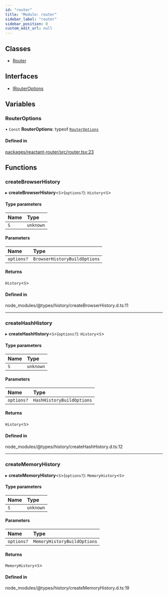 ```yaml
---
id: "router"
title: "Module: router"
sidebar_label: "router"
sidebar_position: 0
custom_edit_url: null
---
```


## Classes

- [Router](../classes/router.Router.md)

## Interfaces

- [IRouterOptions](../interfaces/router.IRouterOptions.md)

## Variables

### RouterOptions

• `Const` **RouterOptions**: typeof [`RouterOptions`](router.md#routeroptions)

#### Defined in

[packages/reactant-router/src/router.tsx:23](https://github.com/unadlib/reactant/blob/4ec91913/packages/reactant-router/src/router.tsx#L23)

## Functions

### createBrowserHistory

▸ **createBrowserHistory**<`S`\>(`options?`): `History`<`S`\>

#### Type parameters

| Name | Type |
| :------ | :------ |
| `S` | `unknown` |

#### Parameters

| Name | Type |
| :------ | :------ |
| `options?` | `BrowserHistoryBuildOptions` |

#### Returns

`History`<`S`\>

#### Defined in

node_modules/@types/history/createBrowserHistory.d.ts:11

___

### createHashHistory

▸ **createHashHistory**<`S`\>(`options?`): `History`<`S`\>

#### Type parameters

| Name | Type |
| :------ | :------ |
| `S` | `unknown` |

#### Parameters

| Name | Type |
| :------ | :------ |
| `options?` | `HashHistoryBuildOptions` |

#### Returns

`History`<`S`\>

#### Defined in

node_modules/@types/history/createHashHistory.d.ts:12

___

### createMemoryHistory

▸ **createMemoryHistory**<`S`\>(`options?`): `MemoryHistory`<`S`\>

#### Type parameters

| Name | Type |
| :------ | :------ |
| `S` | `unknown` |

#### Parameters

| Name | Type |
| :------ | :------ |
| `options?` | `MemoryHistoryBuildOptions` |

#### Returns

`MemoryHistory`<`S`\>

#### Defined in

node_modules/@types/history/createMemoryHistory.d.ts:19

